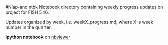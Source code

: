 #Nlap-ano ntbk
Notebook directory containing weekly progress updates on project for FISH 546. 

Updates organized by week, i.e. weekX_progress.md, where X is week number in the quarter.

**Ipython notebook** on [nbviewer](http://nbviewer.ipython.org/github/willking2/fish546_W15/blob/master/nlap-ano/ntbk/Will%27snewnotebook.ipynb)
